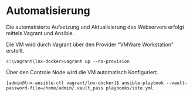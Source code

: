 # Automatisierung
Die automatisierte Aufsetzung und Aktualisierung des Webservers erfolgt mittels Vagrant und Ansible.

Die VM wird durch Vagrant über den Provider "VMWare Workstation" erstellt.
```
c:\vagrant\lnx-docker>vagrant up --no-provision
```

Über den Controle Node wird die VM automatisch Konfiguriert.
```
[admin@lnx-ansible-ctl vagrant/lnx-docker]$ ansible-playbook --vault-password-file=/home/admin/.vault_pass playbooks/site.yml
``` 
